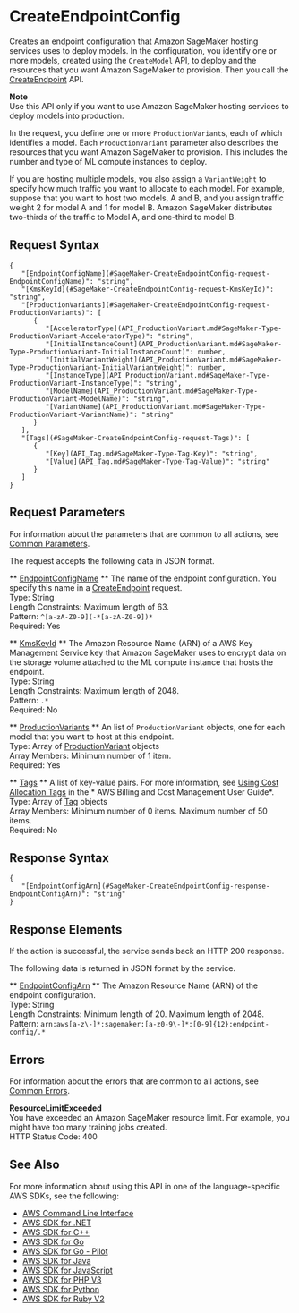 # CreateEndpointConfig<a name="API_CreateEndpointConfig"></a>

Creates an endpoint configuration that Amazon SageMaker hosting services uses to deploy models\. In the configuration, you identify one or more models, created using the `CreateModel` API, to deploy and the resources that you want Amazon SageMaker to provision\. Then you call the [CreateEndpoint](https://docs.aws.amazon.com/sagemaker/latest/dg/API_CreateEndpoint.html) API\.

**Note**  
 Use this API only if you want to use Amazon SageMaker hosting services to deploy models into production\. 

In the request, you define one or more `ProductionVariant`s, each of which identifies a model\. Each `ProductionVariant` parameter also describes the resources that you want Amazon SageMaker to provision\. This includes the number and type of ML compute instances to deploy\. 

If you are hosting multiple models, you also assign a `VariantWeight` to specify how much traffic you want to allocate to each model\. For example, suppose that you want to host two models, A and B, and you assign traffic weight 2 for model A and 1 for model B\. Amazon SageMaker distributes two\-thirds of the traffic to Model A, and one\-third to model B\. 

## Request Syntax<a name="API_CreateEndpointConfig_RequestSyntax"></a>

```
{
   "[EndpointConfigName](#SageMaker-CreateEndpointConfig-request-EndpointConfigName)": "string",
   "[KmsKeyId](#SageMaker-CreateEndpointConfig-request-KmsKeyId)": "string",
   "[ProductionVariants](#SageMaker-CreateEndpointConfig-request-ProductionVariants)": [ 
      { 
         "[AcceleratorType](API_ProductionVariant.md#SageMaker-Type-ProductionVariant-AcceleratorType)": "string",
         "[InitialInstanceCount](API_ProductionVariant.md#SageMaker-Type-ProductionVariant-InitialInstanceCount)": number,
         "[InitialVariantWeight](API_ProductionVariant.md#SageMaker-Type-ProductionVariant-InitialVariantWeight)": number,
         "[InstanceType](API_ProductionVariant.md#SageMaker-Type-ProductionVariant-InstanceType)": "string",
         "[ModelName](API_ProductionVariant.md#SageMaker-Type-ProductionVariant-ModelName)": "string",
         "[VariantName](API_ProductionVariant.md#SageMaker-Type-ProductionVariant-VariantName)": "string"
      }
   ],
   "[Tags](#SageMaker-CreateEndpointConfig-request-Tags)": [ 
      { 
         "[Key](API_Tag.md#SageMaker-Type-Tag-Key)": "string",
         "[Value](API_Tag.md#SageMaker-Type-Tag-Value)": "string"
      }
   ]
}
```

## Request Parameters<a name="API_CreateEndpointConfig_RequestParameters"></a>

For information about the parameters that are common to all actions, see [Common Parameters](CommonParameters.md)\.

The request accepts the following data in JSON format\.

 ** [EndpointConfigName](#API_CreateEndpointConfig_RequestSyntax) **   <a name="SageMaker-CreateEndpointConfig-request-EndpointConfigName"></a>
The name of the endpoint configuration\. You specify this name in a [CreateEndpoint](https://docs.aws.amazon.com/sagemaker/latest/dg/API_CreateEndpoint.html) request\.   
Type: String  
Length Constraints: Maximum length of 63\.  
Pattern: `^[a-zA-Z0-9](-*[a-zA-Z0-9])*`   
Required: Yes

 ** [KmsKeyId](#API_CreateEndpointConfig_RequestSyntax) **   <a name="SageMaker-CreateEndpointConfig-request-KmsKeyId"></a>
The Amazon Resource Name \(ARN\) of a AWS Key Management Service key that Amazon SageMaker uses to encrypt data on the storage volume attached to the ML compute instance that hosts the endpoint\.  
Type: String  
Length Constraints: Maximum length of 2048\.  
Pattern: `.*`   
Required: No

 ** [ProductionVariants](#API_CreateEndpointConfig_RequestSyntax) **   <a name="SageMaker-CreateEndpointConfig-request-ProductionVariants"></a>
An list of `ProductionVariant` objects, one for each model that you want to host at this endpoint\.  
Type: Array of [ProductionVariant](API_ProductionVariant.md) objects  
Array Members: Minimum number of 1 item\.  
Required: Yes

 ** [Tags](#API_CreateEndpointConfig_RequestSyntax) **   <a name="SageMaker-CreateEndpointConfig-request-Tags"></a>
A list of key\-value pairs\. For more information, see [Using Cost Allocation Tags](https://docs.aws.amazon.com/awsaccountbilling/latest/aboutv2/cost-alloc-tags.html#allocation-what) in the * AWS Billing and Cost Management User Guide*\.   
Type: Array of [Tag](API_Tag.md) objects  
Array Members: Minimum number of 0 items\. Maximum number of 50 items\.  
Required: No

## Response Syntax<a name="API_CreateEndpointConfig_ResponseSyntax"></a>

```
{
   "[EndpointConfigArn](#SageMaker-CreateEndpointConfig-response-EndpointConfigArn)": "string"
}
```

## Response Elements<a name="API_CreateEndpointConfig_ResponseElements"></a>

If the action is successful, the service sends back an HTTP 200 response\.

The following data is returned in JSON format by the service\.

 ** [EndpointConfigArn](#API_CreateEndpointConfig_ResponseSyntax) **   <a name="SageMaker-CreateEndpointConfig-response-EndpointConfigArn"></a>
The Amazon Resource Name \(ARN\) of the endpoint configuration\.   
Type: String  
Length Constraints: Minimum length of 20\. Maximum length of 2048\.  
Pattern: `arn:aws[a-z\-]*:sagemaker:[a-z0-9\-]*:[0-9]{12}:endpoint-config/.*` 

## Errors<a name="API_CreateEndpointConfig_Errors"></a>

For information about the errors that are common to all actions, see [Common Errors](CommonErrors.md)\.

 **ResourceLimitExceeded**   
 You have exceeded an Amazon SageMaker resource limit\. For example, you might have too many training jobs created\.   
HTTP Status Code: 400

## See Also<a name="API_CreateEndpointConfig_SeeAlso"></a>

For more information about using this API in one of the language\-specific AWS SDKs, see the following:
+  [AWS Command Line Interface](https://docs.aws.amazon.com/goto/aws-cli/sagemaker-2017-07-24/CreateEndpointConfig) 
+  [AWS SDK for \.NET](https://docs.aws.amazon.com/goto/DotNetSDKV3/sagemaker-2017-07-24/CreateEndpointConfig) 
+  [AWS SDK for C\+\+](https://docs.aws.amazon.com/goto/SdkForCpp/sagemaker-2017-07-24/CreateEndpointConfig) 
+  [AWS SDK for Go](https://docs.aws.amazon.com/goto/SdkForGoV1/sagemaker-2017-07-24/CreateEndpointConfig) 
+  [AWS SDK for Go \- Pilot](https://docs.aws.amazon.com/goto/SdkForGoPilot/sagemaker-2017-07-24/CreateEndpointConfig) 
+  [AWS SDK for Java](https://docs.aws.amazon.com/goto/SdkForJava/sagemaker-2017-07-24/CreateEndpointConfig) 
+  [AWS SDK for JavaScript](https://docs.aws.amazon.com/goto/AWSJavaScriptSDK/sagemaker-2017-07-24/CreateEndpointConfig) 
+  [AWS SDK for PHP V3](https://docs.aws.amazon.com/goto/SdkForPHPV3/sagemaker-2017-07-24/CreateEndpointConfig) 
+  [AWS SDK for Python](https://docs.aws.amazon.com/goto/boto3/sagemaker-2017-07-24/CreateEndpointConfig) 
+  [AWS SDK for Ruby V2](https://docs.aws.amazon.com/goto/SdkForRubyV2/sagemaker-2017-07-24/CreateEndpointConfig) 